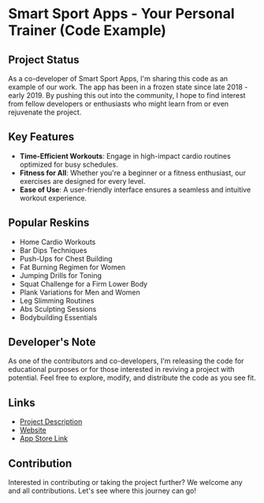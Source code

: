# Smart Sport Apps - Your Personal Trainer (Code Example)

## Project Status

As a co-developer of Smart Sport Apps, I'm sharing this code as an example of our work. The app has been in a frozen state since late 2018 - early 2019. By pushing this out into the community, I hope to find interest from fellow developers or enthusiasts who might learn from or even rejuvenate the project.

## Key Features

- **Time-Efficient Workouts**: Engage in high-impact cardio routines optimized for busy schedules.
- **Fitness for All**: Whether you're a beginner or a fitness enthusiast, our exercises are designed for every level.
- **Ease of Use**: A user-friendly interface ensures a seamless and intuitive workout experience.

## Popular Reskins

- Home Cardio Workouts
- Bar Dips Techniques
- Push-Ups for Chest Building
- Fat Burning Regimen for Women
- Jumping Drills for Toning
- Squat Challenge for a Firm Lower Body
- Plank Variations for Men and Women
- Leg Slimming Routines
- Abs Sculpting Sessions
- Bodybuilding Essentials

## Developer's Note

As one of the contributors and co-developers, I'm releasing the code for educational purposes or for those interested in reviving a project with potential. Feel free to explore, modify, and distribute the code as you see fit.

## Links

- [Project Description](https://roman-tsisyk.com/page-portfolio-detail-sport-apps.html)
- [Website](https://sportapps.roman-tsisyk.com/)
- [App Store Link](https://play.google.com/store/apps/dev?id=7552761820324123159)

## Contribution

Interested in contributing or taking the project further? We welcome any and all contributions. Let's see where this journey can go!
